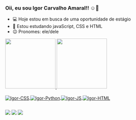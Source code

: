 ### Oii, eu sou Igor Carvalho Amaral!! ☺👋

- 💻 Hoje estou em busca de uma oportunidade de estágio
- 🌱 Estou estudando javaScript, CSS e HTML
- 😉 Pronomes: ele/dele

<div>
  <a href="https://github.com/Ig0rAmaral">
  <img height="160em" src="https://github-readme-stats.vercel.app/api?username=Ig0rAmaral&show_icons=true&theme=jolly&include_all_commits=true&count_private=true"/>
  <img height="160em" src="https://github-readme-stats.vercel.app/api/top-langs/?username=Ig0rAmaral&layout=compact&langs_count=16&theme=jolly"/>
</div>

 <div style="display: inline_block"><br>
  <img align="center" alt="Igor-CSS" src="https://img.shields.io/badge/CSS-239120?&style=for-the-badge&logo=css3&logoColor=white"> 
  <img align="center" alt="Igor-Python" src="https://img.shields.io/badge/Python-14354C?style=for-the-badge&logo=python&logoColor=white">
  <img align="center" alt="Igor-JS" src="https://img.shields.io/badge/JavaScript-F7DF1E?style=for-the-badge&logo=javascript&logoColor=black">
  <img align="center" alt="Igor-HTML" src="https://img.shields.io/badge/HTML-239120?style=for-the-badge&logo=html5&logoColor=white"> 
</div>
</div> 

##
  
<div>
  <a href="[https://www.linkedin.com/in/igorcarvalhoamaral/]" target="_blank"><img src="https://img.shields.io/badge/-LinkedIn-%230077B5?style=for-the-badge&logo=linkedin&logoColor=white" target="_blank"></a>   
  <a href="[https://www.instagram.com/igoramarivis/]" target="_blank"><img src="https://img.shields.io/badge/-Instagram-%23E4405F?style=for-the-badge&logo=instagram&logoColor=white" target="_blank"></a>
  <a href = "mailto:igorcarvalhoamaral@hotmail.com"><img src="https://img.shields.io/badge/Gmail-D14836?style=for-the-badge&logo=gmail&logoColor=white" target="_blank"></a>

